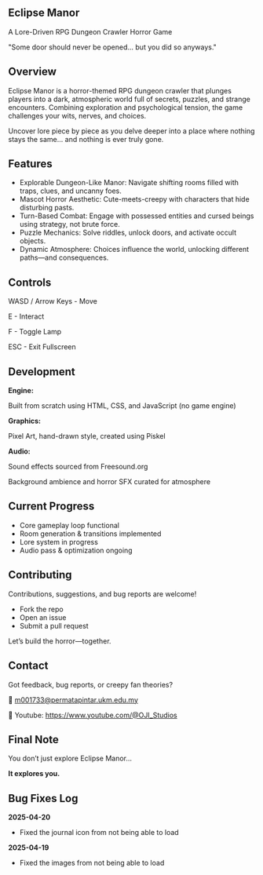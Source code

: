 ## Eclipse Manor

A Lore-Driven RPG Dungeon Crawler Horror Game

"Some door should never be opened... but you did so anyways."

## Overview

Eclipse Manor is a horror-themed RPG dungeon crawler that plunges players into a dark, atmospheric world full of secrets, puzzles, and strange encounters. Combining exploration and psychological tension, the game challenges your wits, nerves, and choices.

Uncover lore piece by piece as you delve deeper into a place where nothing stays the same... and nothing is ever truly gone.

## Features

- Explorable Dungeon-Like Manor: Navigate shifting rooms filled with traps, clues, and uncanny foes.
- Mascot Horror Aesthetic: Cute-meets-creepy with characters that hide disturbing pasts.
- Turn-Based Combat: Engage with possessed entities and cursed beings using strategy, not brute force.
- Puzzle Mechanics: Solve riddles, unlock doors, and activate occult objects.
- Dynamic Atmosphere: Choices influence the world, unlocking different paths—and consequences.

## Controls

WASD / Arrow Keys - Move

E - Interact

F - Toggle Lamp

ESC - Exit Fullscreen

## Development

**Engine:**

Built from scratch using HTML, CSS, and JavaScript (no game engine)

**Graphics:**

Pixel Art, hand-drawn style, created using Piskel

**Audio:**

Sound effects sourced from Freesound.org

Background ambience and horror SFX curated for atmosphere

## Current Progress
- Core gameplay loop functional
- Room generation & transitions implemented
- Lore system in progress
- Audio pass & optimization ongoing

## Contributing

Contributions, suggestions, and bug reports are welcome!
- Fork the repo
- Open an issue
- Submit a pull request

Let’s build the horror—together.

## Contact

Got feedback, bug reports, or creepy fan theories?

📧 m001733@permatapintar.ukm.edu.my

💬 Youtube: https://www.youtube.com/@OJI_Studios

## Final Note

You don’t just explore Eclipse Manor...

**It explores you.**

## Bug Fixes Log

**2025-04-20**
- Fixed the journal icon from not being able to load

**2025-04-19**
- Fixed the images from not being able to load
